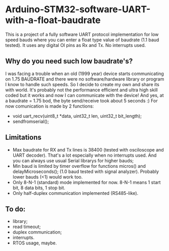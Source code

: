 # Arduino-STM32-software-UART-with-a-float-baudrate
This is a project of a fully software UART protocol implementation for low speed bauds where you can enter a float type value of baudrate (1.1 baud tested). It uses any digital OI pins as Rx and Tx. No interrupts used. 
## Why do you need such low baudrate's? 
I was facing a trouble when an old (1999 year) device starts communicating on 1.75 BAUDRATE and there were no software/hardware library or program I know to handle such speeds. So I decide to create my own and share its with world. It's probably not the performance efficient and ultra high skill coded but it works and now I can communicate with the device! And yes, at a baudrate = 1.75 bod, the byte send/receive took about 5 seconds :)
For now comunication is made by 2 functions:
* void uart_recv(uint8_t *data, uint32_t len, uint32_t bit_length);
* sendfromserial();
## Limitations
* Max baudrate for RX and Tx lines is 38400 (tested with osciloscope and UART decoder). That's a lot especially when no interrupts used. And you can always use usual Serial librarys for higher bauds;
* Min baud is limited by timer overflow for functions micros() and delayMicroseconds(); (1.0 baud tested with signal analyzer). Probably lower bauds (<1) would work too.
* Only 8-N-1 (standard) mode implemented for now. 8-N-1 means 1 start bit, 8 data bits, 1 stop bit.
* Only half-duplex communication implemented (RS485-like).
## To do: 
* library; 
* read timeout; 
* duplex communication;
* interrupts.
* RTOS usage, maybe.
